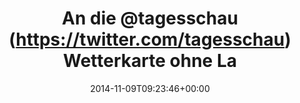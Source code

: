 ---
retweeted: false
source: <a href="http://mvilla.it/fenix" rel="nofollow">Fenix for Android</a>
entities:
  user_mentions:
  - name: tagesschau
    screen_name: tagesschau
    indices:
    - '7'
    - '18'
    id_str: '5734902'
    id: '5734902'
  urls: []
  symbols: []
  media:
  - expanded_url: https://twitter.com/tagesschau/status/531372924440023042/photo/1
    source_status_id: '531372924440023042'
    indices:
    - '77'
    - '99'
    url: http://t.co/vaRBkD5T7E
    media_url: http://pbs.twimg.com/media/B17jz_uCYAAC4vt.jpg
    id_str: '531112288493658112'
    source_user_id: '5734902'
    id: '531112288493658112'
    media_url_https: https://pbs.twimg.com/media/B17jz_uCYAAC4vt.jpg
    source_user_id_str: '5734902'
    sizes:
      medium:
        w: '725'
        h: '548'
        resize: fit
      small:
        w: '680'
        h: '514'
        resize: fit
      thumb:
        w: '150'
        h: '150'
        resize: crop
      large:
        w: '725'
        h: '548'
        resize: fit
    type: photo
    source_status_id_str: '531372924440023042'
    display_url: pic.twitter.com/vaRBkD5T7E
  hashtags: []
display_text_range:
- '0'
- '99'
favorite_count: '3'
id_str: '531376591956623360'
truncated: false
retweet_count: '1'
id: '531376591956623360'
possibly_sensitive: false
created_at: Sun Nov 09 09:23:46 +0000 2014
favorited: false
full_text: An die [@tagesschau](https://twitter.com/tagesschau) Wetterkarte ohne Landesgrenzen
  könnte ich mich gewöhnen -
lang: de
extended_entities:
  media:
  - expanded_url: https://twitter.com/tagesschau/status/531372924440023042/photo/1
    source_status_id: '531372924440023042'
    indices:
    - '77'
    - '99'
    url: http://t.co/vaRBkD5T7E
    media_url: http://pbs.twimg.com/media/B17jz_uCYAAC4vt.jpg
    id_str: '531112288493658112'
    source_user_id: '5734902'
    id: '531112288493658112'
    media_url_https: https://pbs.twimg.com/media/B17jz_uCYAAC4vt.jpg
    source_user_id_str: '5734902'
    sizes:
      medium:
        w: '725'
        h: '548'
        resize: fit
      small:
        w: '680'
        h: '514'
        resize: fit
      thumb:
        w: '150'
        h: '150'
        resize: crop
      large:
        w: '725'
        h: '548'
        resize: fit
    type: photo
    source_status_id_str: '531372924440023042'
    display_url: pic.twitter.com/vaRBkD5T7E
tags:
- pesos/twitter
date: '2014-11-09T09:23:46+00:00'
src: https://twitter.com/bascht/status/531376591956623360
original_url: https://twitter.com/bascht/status/531376591956623360
type: twitter_tweet
media_url: https://img.bascht.com/twitter/pbs.twimg.com/media/B17jz_uCYAAC4vt.jpg
text: An die [@tagesschau](https://twitter.com/tagesschau) Wetterkarte ohne Landesgrenzen
  könnte ich mich gewöhnen -
title: An die @tagesschau (https://twitter.com/tagesschau) Wetterkarte ohne La

---